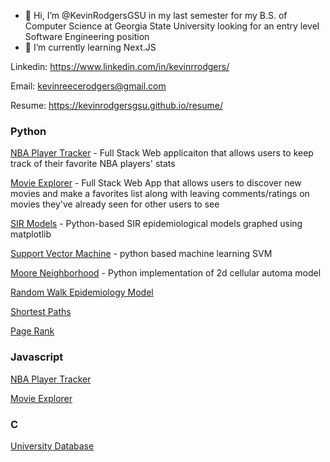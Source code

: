 - 👋 Hi, I’m @KevinRodgersGSU in my last semester for my B.S. of Computer Science at Georgia State University looking for an entry level Software Engineering position
- 🌱 I’m currently learning Next.JS

Linkedin: https://www.linkedin.com/in/kevinrrodgers/

Email: kevinreecerodgers@gmail.com

Resume: https://kevinrodgersgsu.github.io/resume/

### Python
[NBA Player Tracker](https://github.com/KevinRodgersGSU/nba_player_tracker) - Full Stack Web applicaiton that allows users to keep track of their favorite NBA players' stats

[Movie Explorer](https://github.com/KevinRodgersGSU/MovieExplorer) - Full Stack Web App that allows users to discover new movies and make a favorites list along with leaving comments/ratings on movies they've already seen for other users to see

[SIR Models](https://github.com/KevinRodgersGSU/SIR_Models) - Python-based SIR epidemiological models graphed using matplotlib

[Support Vector Machine](https://github.com/KevinRodgersGSU/SupportVectorMachine) - python based machine learning SVM

[Moore Neighborhood](https://github.com/KevinRodgersGSU/MooreNeighborhood) - Python implementation of 2d cellular automa model

[Random Walk Epidemiology Model](https://github.com/KevinRodgersGSU/RandomWalk)

[Shortest Paths](https://github.com/KevinRodgersGSU/ShortestPathsEasy)

[Page Rank](https://github.com/KevinRodgersGSU/PageRank)

### Javascript
[NBA Player Tracker](https://github.com/KevinRodgersGSU/nba_player_tracker)

[Movie Explorer](https://github.com/KevinRodgersGSU/MovieExplorer)

### C

[University Database](https://github.com/KevinRodgersGSU/C/tree/main/UniversityDB)
